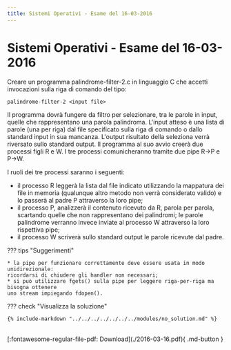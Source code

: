 ```yaml
---
title: Sistemi Operativi - Esame del 16-03-2016
---
```

# Sistemi Operativi - Esame del 16-03-2016

Creare un programma palindrome-filter-2.c in linguaggio C che accetti invocazioni
sulla riga di comando del tipo:

    palindrome-filter-2 <input file>

Il programma dovrà fungere da filtro per selezionare, tra le parole in input, quelle che
rappresentano una parola palindroma. L'input atteso è una lista di parole (una per riga)
dal file specificato sulla riga di comando o dallo standard input in sua mancanza. L'output
risultato della seleziona verrà riversato sullo standard output.
Il programma al suo avvio creerà due processi figli R e W. I tre
processi comunicheranno tramite due pipe R→P e P→W.

I ruoli dei tre processi saranno i seguenti:

* il processo R leggerà la lista dal file indicato
utilizzando la mappatura dei file in memoria
(qualunque altro metodo non verrà considerato
valido) e lo passerà al padre P attraverso la loro pipe;
* il processo P, analizzerà il contenuto ricevuto da R,
parola per parola, scartando quelle che non
rappresentano dei palindromi; le parole palindrome
verranno invece inviate al processo W attraverso la
loro rispettiva pipe;
* il processo W scriverà sullo standard output le parole
ricevute dal padre.

??? tips "Suggerimenti"

    * la pipe per funzionare correttamente deve essere usata in modo unidirezionale:
    ricordarsi di chiudere gli handler non necessari;
    * si può utilizzare fgets() sulla pipe per leggere riga-per-riga ma bisogna ottenere
    uno stream impiegando fdopen().

??? check "Visualizza la soluzione"

    {% include-markdown "../../../../../../../modules/no_solution.md" %}

<br>
[:fontawesome-regular-file-pdf: Download](./2016-03-16.pdf){ .md-button }
